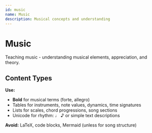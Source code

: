 ```yaml
---
id: music
name: Music
description: Musical concepts and understanding
---
```


# Music

Teaching music - understanding musical elements, appreciation, and theory.

## Content Types

**Use:**
- **Bold** for musical terms (forte, allegro)
- Tables for instruments, note values, dynamics, time signatures
- Lists for scales, chord progressions, song sections
- Unicode for rhythm: ♩ ♪ or simple text descriptions

**Avoid:** LaTeX, code blocks, Mermaid (unless for song structure)
